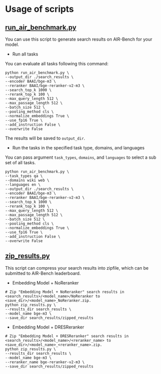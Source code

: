 # Usage of scripts

## [run_air_benchmark.py](https://github.com/AIR-Bench/AIR-Bench/blob/main/scripts/run_air_benchmark.py)
You can use this script to generate search results on AIR-Bench for your model.

- Run all tasks

You can evaluate all tasks following this command: 
```
python run_air_benchmark.py \
--output_dir ./search_results \
--encoder BAAI/bge-m3 \
--reranker BAAI/bge-reranker-v2-m3 \
--search_top_k 1000 \
--rerank_top_k 100 \
--max_query_length 512 \
--max_passage_length 512 \
--batch_size 512 \
--pooling_method cls \
--normalize_embeddings True \
--use_fp16 True \
--add_instruction False \
--overwrite False
```
The results will be saved to `output_dir`.


- Run the tasks in the specified task type, domains, and languages

You can pass argument `task_types`, `domains`, and `languages` to select a sub set of all tasks.

```
python run_air_benchmark.py \
--task_types qa \
--domains wiki web \
--languages en \
--output_dir ./search_results \
--encoder BAAI/bge-m3 \
--reranker BAAI/bge-reranker-v2-m3 \
--search_top_k 1000 \
--rerank_top_k 100 \
--max_query_length 512 \
--max_passage_length 512 \
--batch_size 512 \
--pooling_method cls \
--normalize_embeddings True \
--use_fp16 True \
--add_instruction False \
--overwrite False
```




## [zip_results.py](https://github.com/AIR-Bench/AIR-Bench/blob/main/scripts/zip_results.py)
This script can compress your search results into zipfile, which can be submitted to AIR-Bench leaderboard.

- Embedding Model + NoReranker
```
# Zip "Embedding Model + NoReranker" search results in <search_results>/<model_name>/NoReranker to <save_dir>/<model_name>_NoReranker.zip.
python zip_results.py \
--results_dir search_results \
--model_name bge-m3 \
--save_dir search_results/zipped_results
```

- Embedding Model + DRESReranker
```
# Zip "Embedding Model + DRESReranker" search results in <search_results>/<model_name>/<reranker_name> to <save_dir>/<model_name>_<reranker_name>.zip.
python zip_results.py \
--results_dir search_results \
--model_name bge-m3 \
--reranker_name bge-reranker-v2-m3 \
--save_dir search_results/zipped_results
```

